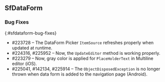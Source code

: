 ## SfDataForm

### Bug Fixes
{:#sfdataform-bug-fixes}

* \#223728 – The DataForm Picker `ItemSource` refreshes properly when updated at runtime.
* \#224316, \#225952 – Now, the `UpdateEditor` method is working properly.
* \#223279 – Now, gray color is applied for `PlaceHolderText` in Multiline editor (iOS).
* \#225041, \#142134, \#225914 – The `ObjectDisposedException` is no longer thrown when data form is added to the navigation page (Android).
